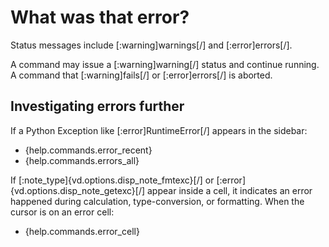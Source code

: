 # What was that error?

Status messages include [:warning]warnings[/] and [:error]errors[/].

A command may issue a [:warning]warning[/] status and continue running.
A command that [:warning]fails[/] or [:error]errors[/] is aborted.

## Investigating errors further

If a Python Exception like [:error]RuntimeError[/] appears in the sidebar:

- {help.commands.error_recent}
- {help.commands.errors_all}

If [:note_type]{vd.options.disp_note_fmtexc}[/] or [:error]{vd.options.disp_note_getexc}[/] appear inside a cell, it indicates an error happened during calculation, type-conversion, or formatting.  When the cursor is on an error cell:

- {help.commands.error_cell}
